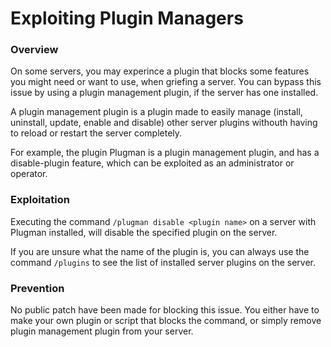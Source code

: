 # Exploiting Plugin Managers

### Overview
On some servers, you may experince a plugin that blocks some features you might need or want to use, when griefing a server. You can bypass this issue by using a plugin management plugin, if the server has one installed.

A plugin management plugin is a plugin made to easily manage (install, uninstall, update, enable and disable) other server plugins withouth having to reload or restart the server completely.

For example, the plugin Plugman is a plugin management plugin, and has a disable-plugin feature, which can be exploited as an administrator or operator.

### Exploitation
Executing the command `/plugman disable <plugin name>` on a server with Plugman installed, will disable the specified plugin on the server.

If you are unsure what the name of the plugin is, you can always use the command `/plugins` to see the list of installed server plugins on the server.

### Prevention
No public patch have been made for blocking this issue. You either have to make your own plugin or script that blocks the command, or simply remove plugin management plugin from your server.